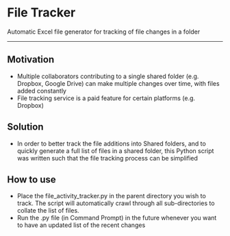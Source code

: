 # File Tracker
Automatic Excel file generator for tracking of file changes in a folder
___

## Motivation
- Multiple collaborators contributing to a single shared folder (e.g. Dropbox, Google Drive) can make multiple changes over time, with files added constantly
- File tracking service is a paid feature for certain platforms (e.g. Dropbox)


## Solution
- In order to better track the file additions into Shared folders, and to quickly generate a full list of files in a shared folder, this Python script was written such that the file tracking process can be simplified

## How to use
- Place the file_activity_tracker.py in the parent directory you wish to track. The script will automatically crawl through all sub-directories to collate the list of files. 
- Run the .py file (in Command Prompt) in the future whenever you want to have an updated list of the recent changes

